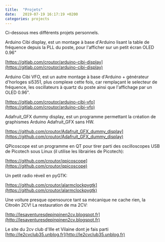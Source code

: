 ```yaml
---
title:  "Projets"
date:   2019-07-19 16:17:19 +0200
categories: projects
---
```

Ci-dessous mes différents projets personnels.

Arduino Cibi display, est un montage à base d'Arduino lisant la table de fréquence depuis la PLL du poste, pour l'afficher sur un petit écran OLED 0.96"

[https://gitlab.com/croutor/arduino-cibi-display](https://gitlab.com/croutor/arduino-cibi-display)

Arduino Cibi VFO, est un autre montage à base d'Arduino + générateur d'horloges si5351, plus complexe cette fois, car remplaçant le selecteur de fréquence, les oscillateurs à quartz du poste ainsi que l'affichage par un OLED 0.96".

[https://gitlab.com/croutor/arduino-cibi-vfo](https://gitlab.com/croutor/arduino-cibi-vfo)

Adafruit_GFX dummy display, est un programme permettant la création de graphismes Arduino Adafruit_GFX sans HW.

[https://github.com/croutor/Adafruit_GFX_dummy_display](https://github.com/croutor/Adafruit_GFX_dummy_display)

QPicoscope est un programme en QT pour tirer parti des oscilloscopes USB de Picotech sous Linux (il utilise les librairies de Picotech):

[https://github.com/croutor/qpicoscope](https://github.com/croutor/qpicoscope)

Un petit radio réveil en pyGTK:

[https://github.com/croutor/alarmclockpygtk](https://github.com/croutor/alarmclockpygtk)

Une voiture presque opensource tant sa mécanique ne cache rien, la Citroën 2CV! La restauration de ma 2CV:

[http://lesaventuresdepinpinen2cv.blogspot.fr](http://lesaventuresdepinpinen2cv.blogspot.fr)

Le site du 2cv club d'Ille et Vilaine dont je fais parti
[http://le2cvclub35.unblog.fr](http://le2cvclub35.unblog.fr)
